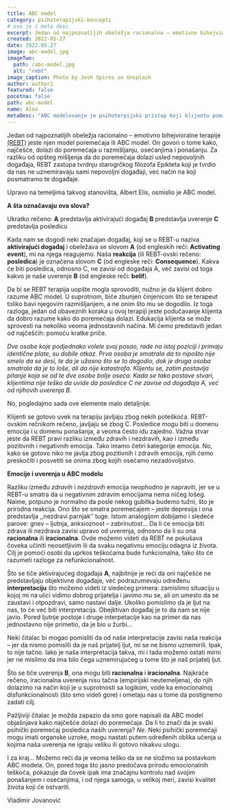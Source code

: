 ```yaml
---
title: ABC model
category: psihoterapijski-koncepti
# ovo je i meta desc
excerpt: Jedan od najpoznatijih obeležja racionalno – emotivno bihejvioralne terapije (REBT) jeste njen model poremećaja ili ABC model.
created: 2022-05-27
date: 2022.05.27
image: abc-model.jpg
imageTwo:
  path: /abc-model.jpg
  alt: "rebt"
image_caption: Photo by Josh Spires on Unsplash
author: author1
featured: false
pocetna: false
path: abc-model
name: Aloo
metaDesc: "ABC modelovanje je psihoterpijski pristup koji klijentu pomaže da uoči da njegovo stanje posledica uverenja ili naše interpretacije neke situacije."
---
```



Jedan od najpoznatijih obeležja racionalno – emotivno bihejvioralne terapije [(REBT)](/blog/psihoterapijski-pravci/racionalno-emotivno-bihejvioralna-terapija/) jeste njen model poremećaja ili ABC model. On govori o tome kako, najčešće, dolazi do poremećaja u razmišljanju, osećanjima i ponašanju. Za razliku od opšteg mišljenja da do poremećaja dolazi usled nepovoljnih događaja, REBT zastupa tvrdnju starogrčkog filozofa Epikteta koji je tvrdio da nas ne uznemiravaju sami nepovoljni događaji, već način na koji posmatramo te događaje.

Upravo na temeljima takvog stanovišta, Albert Elis, osmislio je ABC model. 

**A šta označavaju ova slova?**

Ukratko rečeno:
**A** predstavlja aktivirajući događaj
**B** predstavlja uverenje
**C** predstavlja posledicu


Kada nam se dogodi neki značajan događaj, koji se u REBT-u naziva **aktivirajući događaj** i obeležava se slovom **A** (od engleskih reči: **Activating event**), mi na njega reagujemo. Naša **reakcija** (ili REBT-ovski rečeno: **posledica**) je označena slovom **C** (od engleske reči: **Consequence**). Kakva će biti posledica, odnosno C, ne zavisi od događaja A, već zavisi od toga kakvo je naše uverenje **B** (od engleske reči: **belif**).

Da bi se REBT terapija uopšte mogla sprovoditi, nužno je da klijent dobro razume ABC model. U suprotnom, biće zbunjen činjenicom što se terapeut toliko bavi njegovim razmišljanjem, a ne onim što mu se dogodilo. Iz toga razloga, jedan od obaveznih koraka u ovoj terapiji jeste podučavanje klijenta da dobro razume kako do poremećaja dolazi. Edukacija klijenta se može sprovesti na nekoliko veoma jednostavnih načina. Mi ćemo predstaviti jedan od najčešćih: pomoću kratke priče.


*Dve osobe koje podjednako volele svoj posao, rade na istoj poziciji i primaju identične plate, su dobile otkaz. Prva osoba je smatrala da to nipošto nije smelo da se desi, te da je užasno što se to dogodio, dok je druga osoba smatrala da je to loše, ali da nije katastrofa. Klijentu se, zatim postavlja pitanje koja se od te dve osobe bolje oseća. Kada se tako postave stvari, klijentima nije teško da uvide da posledice C ne zavise od događaja A, već od njihovih uverenja B.*

No, pogledajmo sada ove elemente malo detaljnije.

Klijenti se gotovo uvek na terapiju javljaju zbog nekih poteškoća. REBT-ovskim rečnikom rečeno, javljaju se zbog C. Posledice mogu biti u domenu emocija i u domenu ponašanja, a veoma često idu zajedno. Važna stvar jeste da REBT pravi razliku između zdravih i nezdravih, kao i između pozitivnih i negativnih emocija. Tako imamo četiri kategorije emocija. No, kako se gotovo niko ne javlja zbog pozitivnih i zdravih emocija, njih ćemo preskočiti i posvetiti se onima zbog kojih osećamo nezadovoljstvo.

**Emocije i uverenja u ABC modelu**

Razliku između *zdravih* i *nezdravih* emocija neophodno je napraviti, jer se u REBT-u smatra da u negativnim zdravim emocijama nema ničeg lošeg. Naime, potpuno je normalno da posle nekog gubitka budemo tužni, što je prirodna reakcija. Ono što se smatra poremećajem – jeste depresija i ona predstavlja ,,nezdravi parnjak’’ tuge. Istom analogijom dobijamo i sledeće parove: gnev – ljutnja, anksioznost – zabrinutost... Da li će emocija biti zdrava ili nezdrava zavisi upravo od uverenja, odnosno da li su ona **racionalna** ili **iracionalna**. Ovde možemo videti da REBT ne pokušava čoveka učiniti neosetljivim ili da svaku negativnu emociju odagna iz života. Cilj je pomoći osobi da uprkos teškoćama bude funkcionalna, tako što će razumeti razloge za nefunkcionalnost.


Što se tiče aktivirajućeg događaja **A**, najbitnije je reći da oni najčešće ne predstavljaju objektivne događaje, već podrazumevaju određenu **interpretaciju** što možemo videti iz sledećeg primera: zamislimo situaciju u kojoj mi na ulici vidimo dobrog prijatelja i javimo mu se, ali on umesto da se zaustavi i otpozdravi, samo nastavi dalje. Ukoliko pomislimo da je ljut na nas, to će već biti interpretacija. Obejktivan događaj je to da nam se nije javio. Pored ljutnje postoje i druge interpetacije kao na primer da nas jednostavno nije primetio, da je bio u žurbi... 

Neki čitalac bi mogao pomisliti da od naše interpretacije zavisi naša reakcija – jer da nismo pomislili da je naš prijatelj ljut, mi se ne bismo uznemirili. Ipak, to nije tačno. Iako je naša interpretacija takva, mi i tada možemo ostati mirni jer ne mislimo da ima bilo čega uznemirujućeg u tome što je naš prijatelj ljut. 

Što se tiče uverenja **B**, ona mogu biti **racionalna** i **iracionalna**. Najkraće rečeno, iracionalna uverenja nisu tačna (empirijski neutemeljena), do njih dolazimo na način koji je u suprotnosti sa logikom, vode ka emocionalnoj disfunkcionalnosti (što smo videli gore) i ometaju nas u tome da postignemo zadati cilj.  

Pažljiviji čitalac je možda zapazio da smo gore napisali da ABC model objašnjava kako najčešće dolazi do poremećaja. Da li to znači da je svaki psihički poremećaj posledica naših uverenja? *Ne*. Neki psihički poremećaji mogu imati organske uzroke, mogu nastati putem određenih oblika učenja u kojima naša uverenja ne igraju veliku ili gotovo nikakvu ulogu.

I za kraj... Možemo reći da je veoma teško da se ne složimo sa postavkom ABC modela. On, pored toga što jasno predočava prirodu emocionalnih teškoća, pokazuje da čovek ipak ima značajnu kontrolu nad svojim ponašanjem i osećanjima, i od njega samoga, u velikoj meri, zavisi kvalitet života koji će ostvariti.





Vladimir Jovanović
